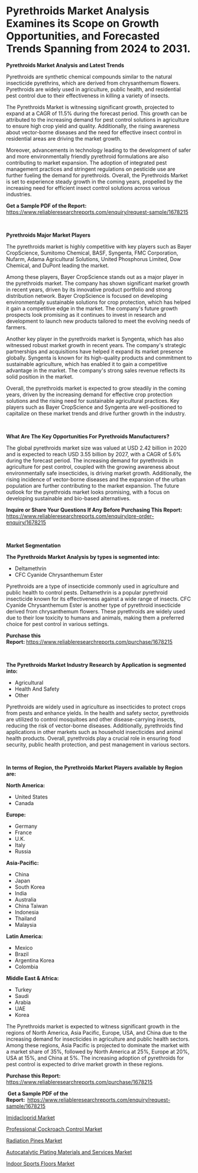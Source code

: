 <p><h1>Pyrethroids Market Analysis Examines its Scope on Growth Opportunities, and Forecasted Trends Spanning from 2024 to 2031.</h1></p><p><strong>Pyrethroids Market Analysis and Latest Trends</strong></p>
<p><p>Pyrethroids are synthetic chemical compounds similar to the natural insecticide pyrethrins, which are derived from chrysanthemum flowers. Pyrethroids are widely used in agriculture, public health, and residential pest control due to their effectiveness in killing a variety of insects.</p><p>The Pyrethroids Market is witnessing significant growth, projected to expand at a CAGR of 11.5% during the forecast period. This growth can be attributed to the increasing demand for pest control solutions in agriculture to ensure high crop yield and quality. Additionally, the rising awareness about vector-borne diseases and the need for effective insect control in residential areas are driving the market growth.</p><p>Moreover, advancements in technology leading to the development of safer and more environmentally friendly pyrethroid formulations are also contributing to market expansion. The adoption of integrated pest management practices and stringent regulations on pesticide use are further fueling the demand for pyrethroids. Overall, the Pyrethroids Market is set to experience steady growth in the coming years, propelled by the increasing need for efficient insect control solutions across various industries.</p></p>
<p><strong>Get a Sample PDF of the Report:&nbsp;</strong> <a href="https://www.reliableresearchreports.com/enquiry/request-sample/1678215">https://www.reliableresearchreports.com/enquiry/request-sample/1678215</a></p>
<p>&nbsp;</p>
<p><strong>Pyrethroids Major Market Players</strong></p>
<p><p>The pyrethroids market is highly competitive with key players such as Bayer CropScience, Sumitomo Chemical, BASF, Syngenta, FMC Corporation, Nufarm, Adama Agricultural Solutions, United Phosphorus Limited, Dow Chemical, and DuPont leading the market.</p><p>Among these players, Bayer CropScience stands out as a major player in the pyrethroids market. The company has shown significant market growth in recent years, driven by its innovative product portfolio and strong distribution network. Bayer CropScience is focused on developing environmentally sustainable solutions for crop protection, which has helped it gain a competitive edge in the market. The company's future growth prospects look promising as it continues to invest in research and development to launch new products tailored to meet the evolving needs of farmers.</p><p>Another key player in the pyrethroids market is Syngenta, which has also witnessed robust market growth in recent years. The company's strategic partnerships and acquisitions have helped it expand its market presence globally. Syngenta is known for its high-quality products and commitment to sustainable agriculture, which has enabled it to gain a competitive advantage in the market. The company's strong sales revenue reflects its solid position in the market.</p><p>Overall, the pyrethroids market is expected to grow steadily in the coming years, driven by the increasing demand for effective crop protection solutions and the rising need for sustainable agricultural practices. Key players such as Bayer CropScience and Syngenta are well-positioned to capitalize on these market trends and drive further growth in the industry.</p></p>
<p>&nbsp;</p>
<p><strong>What Are The Key Opportunities For Pyrethroids Manufacturers?</strong></p>
<p><p>The global pyrethroids market size was valued at USD 2.42 billion in 2020 and is expected to reach USD 3.55 billion by 2027, with a CAGR of 5.6% during the forecast period. The increasing demand for pyrethroids in agriculture for pest control, coupled with the growing awareness about environmentally safe insecticides, is driving market growth. Additionally, the rising incidence of vector-borne diseases and the expansion of the urban population are further contributing to the market expansion. The future outlook for the pyrethroids market looks promising, with a focus on developing sustainable and bio-based alternatives.</p></p>
<p><strong>Inquire or Share Your Questions If Any Before Purchasing This Report:</strong> <a href="https://www.reliableresearchreports.com/enquiry/pre-order-enquiry/1678215">https://www.reliableresearchreports.com/enquiry/pre-order-enquiry/1678215</a></p>
<p>&nbsp;</p>
<p><strong>Market Segmentation</strong></p>
<p><strong>The Pyrethroids Market Analysis by types is segmented into:</strong></p>
<p><ul><li>Deltamethrin</li><li>CFC Cyanide Chrysanthemum Ester</li></ul></p>
<p><p>Pyrethroids are a type of insecticide commonly used in agriculture and public health to control pests. Deltamethrin is a popular pyrethroid insecticide known for its effectiveness against a wide range of insects. CFC Cyanide Chrysanthemum Ester is another type of pyrethroid insecticide derived from chrysanthemum flowers. These pyrethroids are widely used due to their low toxicity to humans and animals, making them a preferred choice for pest control in various settings.</p></p>
<p><strong>Purchase this Report:&nbsp;</strong><a href="https://www.reliableresearchreports.com/purchase/1678215">https://www.reliableresearchreports.com/purchase/1678215</a></p>
<p>&nbsp;</p>
<p><strong>The Pyrethroids Market Industry Research by Application is segmented into:</strong></p>
<p><ul><li>Agricultural</li><li>Health And Safety</li><li>Other</li></ul></p>
<p><p>Pyrethroids are widely used in agriculture as insecticides to protect crops from pests and enhance yields. In the health and safety sector, pyrethroids are utilized to control mosquitoes and other disease-carrying insects, reducing the risk of vector-borne diseases. Additionally, pyrethroids find applications in other markets such as household insecticides and animal health products. Overall, pyrethroids play a crucial role in ensuring food security, public health protection, and pest management in various sectors.</p></p>
<p>&nbsp;</p>
<p><strong>In terms of Region, the Pyrethroids Market Players available by Region are:</strong></p>
<p>
    <p> <strong> North America: </strong>
        <ul>
            <li>United States</li>
            <li>Canada</li>
        </ul>
        </p> 
    <p> <strong> Europe: </strong>
        <ul>
            <li>Germany</li>
            <li>France</li>
            <li>U.K.</li>
            <li>Italy</li>
            <li>Russia</li>
        </ul>
        </p> 
    <p> <strong> Asia-Pacific: </strong>
        <ul>
            <li>China</li>
            <li>Japan</li>
            <li>South Korea</li>
            <li>India</li>
            <li>Australia</li>
            <li>China Taiwan</li>
            <li>Indonesia</li>
            <li>Thailand</li>
            <li>Malaysia</li>
        </ul>
        </p> 
    <p> <strong> Latin America: </strong>
        <ul>
            <li>Mexico</li>
            <li>Brazil</li>
            <li>Argentina Korea</li>
            <li>Colombia</li>
        </ul>
        </p> 
    <p> <strong> Middle East & Africa: </strong>
        <ul>
            <li>Turkey</li>
            <li>Saudi</li>
            <li>Arabia</li>
            <li>UAE</li>
            <li>Korea</li>
        </ul>
    </p>
    </p>
<p><p>The Pyrethroids market is expected to witness significant growth in the regions of North America, Asia Pacific, Europe, USA, and China due to the increasing demand for insecticides in agriculture and public health sectors. Among these regions, Asia Pacific is projected to dominate the market with a market share of 35%, followed by North America at 25%, Europe at 20%, USA at 15%, and China at 5%. The increasing adoption of pyrethroids for pest control is expected to drive market growth in these regions.</p></p>
<p><strong>Purchase this Report: </strong><a href="https://www.reliableresearchreports.com/purchase/1678215">https://www.reliableresearchreports.com/purchase/1678215</a></p>
<p>&nbsp;<strong>Get a Sample PDF of the Report:&nbsp;&nbsp;</strong><a href="https://www.reliableresearchreports.com/enquiry/request-sample/1678215">https://www.reliableresearchreports.com/enquiry/request-sample/1678215</a></p>
<p><strong></strong></p>
<p><p><a href="https://github.com/ChiragRP21/Market-Research-Report-List-3/blob/main/imidacloprid-market.md">Imidacloprid Market</a></p><p><a href="https://github.com/antony131rp/Market-Research-Report-List-2/blob/main/professional-cockroach-control-market.md">Professional Cockroach Control Market</a></p><p><a href="https://issuu.com/reportprime-2/docs/radiation-pines-market-size-2030.pptx">Radiation Pines Market</a></p><p><a href="https://medium.com/@vanessachurchill767/autocatalytic-plating-materials-and-services-market-size-and-market-trends-complete-industry-c2959cee6b60">Autocatalytic Plating Materials and Services Market</a></p><p><a href="https://issuu.com/reportprime-2/docs/indoor-sports-floors-market-size-2030.pptx">Indoor Sports Floors Market</a></p></p>